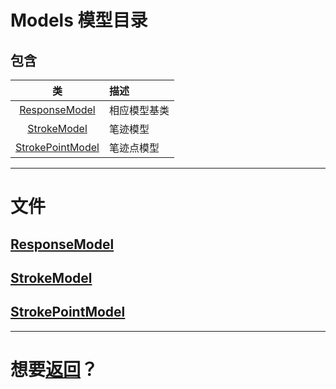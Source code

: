 # Models 模型目录

## 包含

|类|描述|
|:---:|:---|
|[ResponseModel](#hidapih)|相应模型基类|
|[StrokeModel](#tqlcallback)|笔迹模型|
|[StrokePointModel](#tqlcomm)|笔迹点模型|

---
# 文件

## [ResponseModel](ResponseModel.hpp)

## [StrokeModel](./StrokeModel.hpp)

## [StrokePointModel](./StrokePointModel.hpp)

---
# 想要[返回](../README.md)？